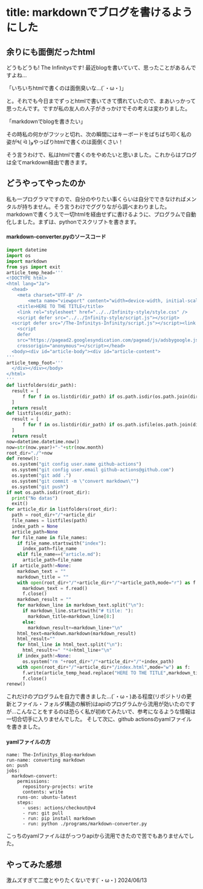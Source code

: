 # title: markdownでブログを書けるようにした

## 余りにも面倒だったhtml
どうもどうも! The Infinitysです!
最近blogを書いていて、思ったことがあるんですよね...

「いちいちhtmlで書くのは面倒臭いな...(´・ω・)」

と。それでも今日までずっとhtmlで書いてきて慣れていたので、まあいっかって思ったんです。ですが私の友人の人子がきっかけでその考えは変わりました。

「markdownでblogを書きたい」

その時私の何かがフツッと切れ、次の瞬間にはキーボードをばちばち叩く私の姿が٩( ᐛ )وやっぱりhtmlで書くのは面倒くさい！

そう言うわけで、私はhtmlで書くのをやめたいと思いました。これからはブログは全てmarkdown経由で書きます。
## どうやってやったのか
私も一プログラマですので、自分のやりたい事くらいは自分でできなければメンタルが持ちません。そう言うわけでググりながら調べまわりました。
markdownで書くうえで一切htmlを経由せずに書けるように、プログラムで自動化しました。まずは、pythonでスクリプトを書きます。

#### markdown-converter.pyのソースコード
```python
import datetime
import os
import markdown
from sys import exit
article_temp_head='''
<!DOCTYPE html>
<html lang="Ja">
  <head>
    <meta charset="UTF-8" />
        <meta name="viewport" content="width=device-width, initial-scale=1.0" /><meta name="description" content="The Infinity's awesome blog article" />
    <title>HERE TO THE TITLE</title>
    <link rel="stylesheet" href="../../Infinity-style/style.css" />
    <script defer src="../../Infinity-style/script.js"></script>
  <script defer src="/The-Infinitys-Infinity/script.js"></script><link rel="stylesheet" href="/The-Infinitys-Infinity/style.css" />
    <script
    defer
    src="https://pagead2.googlesyndication.com/pagead/js/adsbygoogle.js?client=ca-pub-2045274771035552"
    crossorigin="anonymous"></script></head>
  <body><div id="article-body"><div id="article-content">
'''
article_temp_foot='''
  </div></div></body>
</html>
'''
def listfolders(dir_path):
  result = [
      f for f in os.listdir(dir_path) if os.path.isdir(os.path.join(dir_path, f))
  ]
  return result
def listfiles(dir_path):
  result = [
      f for f in os.listdir(dir_path) if os.path.isfile(os.path.join(dir_path, f))
  ]
  return result
now=datetime.datetime.now()
now=str(now.year)+"-"+str(now.month)
root_dir="./"+now
def renew():
  os.system("git config user.name github-actions")
  os.system("git config user.email github-actions@github.com")
  os.system("git add .")
  os.system("git commit -m \"convert markdown\"")
  os.system("git push")
if not os.path.isdir(root_dir):
  print("No datas")
  exit()
for article_dir in listfolders(root_dir):
  path = root_dir+"/"+article_dir
  file_names = listfiles(path)
  index_path = None
  article_path=None
  for file_name in file_names:
    if file_name.startswith("index"):
      index_path=file_name
    elif file_name==("article.md"):
      article_path=file_name
  if article_path!=None:
    markdown_text = ""
    markdown_title = ""
    with open(root_dir+"/"+article_dir+"/"+article_path,mode="r") as f:
      markdown_text = f.read()
      f.close()
    markdown_result = ""
    for markdown_line in markdown_text.split("\n"):
      if markdown_line.startswith("# title: "):
        markdown_title=markdown_line[8:]
      else:
        markdown_result+=markdown_line+"\n"
    html_text=markdown.markdown(markdown_result)
    html_result=""
    for html_line in html_text.split("\n"):
      html_result+=" "*4+html_line+"\n"
    if index_path!=None:
      os.system("rm "+root_dir+"/"+article_dir+"/"+index_path)
    with open(root_dir+"/"+article_dir+"/index.html",mode="w") as f:
      f.write(article_temp_head.replace("HERE TO THE TITLE",markdown_title)+html_result+article_temp_foot)
      f.close()
renew()

```
これだけのプログラムを自力で書きました...(´・ω・)ある程度(リポジトリの更新とファイル・フォルダ構造の解析)はapiのプログラムから流用が効いたのですが...こんなことをするのは恐らく私が初めてみたいで、参考になるような情報は一切合切手に入りませんでした。
そして次に、github actionsのyamlファイルを書きました。
#### yamlファイルの方
```github actions
name: The-Infinitys_Blog-markdown
run-name: converting markdown
on: push
jobs:
  markdown-convert:
    permissions:
      repository-projects: write
      contents: write
    runs-on: ubuntu-latest
    steps:
      - uses: actions/checkout@v4
      - run: git pull
      - run: pip install markdown
      - run: python ./programs/markdown-converter.py
```
こっちのyamlファイルはがっつりapiから流用できたので苦でもありませんでした。

## やってみた感想
激ムズすぎて二度とやりたくないです(´・ω・)
<date>2024/06/13</date>
